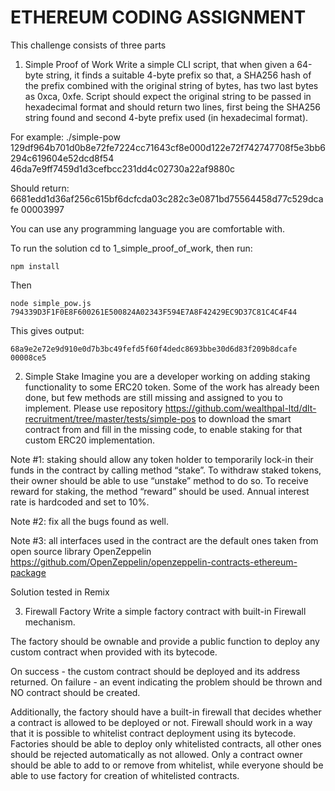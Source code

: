# ETHEREUM CODING ASSIGNMENT

This challenge consists of three parts

1. Simple Proof of Work
Write a simple CLI script, that when given a 64-byte string, it finds a suitable 4-byte prefix so that, a
SHA256 hash of the prefix combined with the original string of bytes, has two last bytes as 0xca, 0xfe.
Script should expect the original string to be passed in hexadecimal format and should return two lines,
first being the SHA256 string found and second 4-byte prefix used (in hexadecimal format).

For example:
./simple-pow
129df964b701d0b8e72fe7224cc71643cf8e000d122e72f742747708f5e3bb6294c619604e52dcd8f54
46da7e9ff7459d1d3cefbcc231dd4c02730a22af9880c

Should return:
6681edd1d36af256c615bf6dcfcda03c282c3e0871bd75564458d77c529dcafe
00003997

You can use any programming language you are comfortable with.

To run the solution cd to 1_simple_proof_of_work, then run:

`npm install` 

Then 

`node simple_pow.js 794339D3F1F0E8F600261E500824A02343F594E7A8F42429EC9D37C81C4C4F44`

This gives output:

`68a9e2e72e9d910e0d7b3bc49fefd5f60f4dedc8693bbe30d6d83f209b8dcafe
00008ce5`

2. Simple Stake
Imagine you are a developer working on adding staking functionality to some ERC20 token. Some of
the work has already been done, but few methods are still missing and assigned to you to implement.
Please use repository https://github.com/wealthpal-ltd/dlt-recruitment/tree/master/tests/simple-pos
to download the smart contract from and fill in the missing code, to enable staking for that custom
ERC20 implementation.

Note #1: staking should allow any token holder to temporarily lock-in their funds in the contract by
calling method “stake”. To withdraw staked tokens, their owner should be able to use “unstake” method
to do so. To receive reward for staking, the method “reward” should be used. Annual interest rate is
hardcoded and set to 10%.

Note #2: fix all the bugs found as well.

Note #3: all interfaces used in the contract are the default ones taken from open source library
OpenZeppelin https://github.com/OpenZeppelin/openzeppelin-contracts-ethereum-package

Solution tested in Remix

3. Firewall Factory
Write a simple factory contract with built-in Firewall mechanism.

The factory should be ownable and provide a public function to deploy any custom contract when
provided with its bytecode.

On success - the custom contract should be deployed and its address returned.
On failure - an event indicating the problem should be thrown and NO contract should be created.

Additionally, the factory should have a built-in firewall that decides whether a contract is allowed to be
deployed or not. Firewall should work in a way that it is possible to whitelist contract deployment using
its bytecode. Factories should be able to deploy only whitelisted contracts, all other ones should be
rejected automatically as not allowed. Only a contract owner should be able to add to or remove from
whitelist, while everyone should be able to use factory for creation of whitelisted contracts.